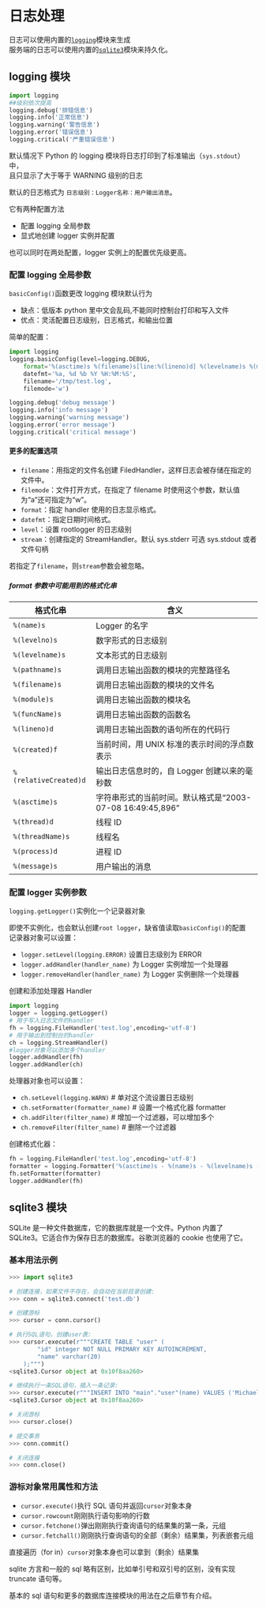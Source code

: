 # 日志处理

日志可以使用内置的[`logging`](https://docs.python.org/zh-cn/3/library/logging.html)模块来生成  
服务端的日志可以使用内置的[`sqlite3`](https://docs.python.org/zh-cn/3/library/sqlite3.html)模块来持久化。

## logging 模块

```python
import logging
##级别依次提高
logging.debug('排错信息')
logging.info('正常信息')
logging.warning('警告信息')
logging.error('错误信息')
logging.critical('严重错误信息')
```

默认情况下 Python 的 logging 模块将日志打印到了标准输出（`sys.stdout`）中，  
且只显示了大于等于 WARNING 级别的日志

默认的日志格式为 `日志级别：Logger名称：用户输出消息`。

它有两种配置方法

- 配置 logging 全局参数
- 显式地创建 logger 实例并配置

也可以同时在两处配置，logger 实例上的配置优先级更高。

### 配置 logging 全局参数

`basicConfig()`函数更改 logging 模块默认行为

- 缺点：低版本 python 里中文会乱码,不能同时控制台打印和写入文件
- 优点：灵活配置日志级别，日志格式，和输出位置

简单的配置：

```python
import logging
logging.basicConfig(level=logging.DEBUG,
    format='%(asctime)s %(filename)s[line:%(lineno)d] %(levelname)s %(message)s',
    datefmt='%a, %d %b %Y %H:%M:%S',
    filename='/tmp/test.log',
    filemode='w')

logging.debug('debug message')
logging.info('info message')
logging.warning('warning message')
logging.error('error message')
logging.critical('critical message')
```

#### 更多的配置选项

- `filename`：用指定的文件名创建 FiledHandler，这样日志会被存储在指定的文件中。
- `filemode`：文件打开方式，在指定了 filename 时使用这个参数，默认值为“a”还可指定为“w”。
- `format`：指定 handler 使用的日志显示格式。
- `datefmt`：指定日期时间格式。
- `level`：设置 rootlogger 的日志级别
- `stream`：创建指定的 StreamHandler。默认 sys.stderr 可选 sys.stdout 或者文件句柄

若指定了`filename`，则`stream`参数会被忽略。

##### format 参数中可能用到的格式化串

| 格式化串              | 含义                                                      |
| --------------------- | --------------------------------------------------------- |
| `%(name)s`            | Logger 的名字                                             |
| `%(levelno)s`         | 数字形式的日志级别                                        |
| `%(levelname)s`       | 文本形式的日志级别                                        |
| `%(pathname)s`        | 调用日志输出函数的模块的完整路径名                        |
| `%(filename)s`        | 调用日志输出函数的模块的文件名                            |
| `%(module)s`          | 调用日志输出函数的模块名                                  |
| `%(funcName)s`        | 调用日志输出函数的函数名                                  |
| `%(lineno)d`          | 调用日志输出函数的语句所在的代码行                        |
| `%(created)f`         | 当前时间，用 UNIX 标准的表示时间的浮点数表示              |
| `%(relativeCreated)d` | 输出日志信息时的，自 Logger 创建以来的毫秒数              |
| `%(asctime)s`         | 字符串形式的当前时间。默认格式是“2003-07-08 16:49:45,896” |
| `%(thread)d`          | 线程 ID                                                   |
| `%(threadName)s`      | 线程名                                                    |
| `%(process)d`         | 进程 ID                                                   |
| `%(message)s`         | 用户输出的消息                                            |

### 配置 logger 实例参数

`logging.getLogger()`实例化一个记录器对象

即使不实例化，也会默认创建`root logger`，缺省值读取`basicConfig()`的配置  
记录器对象可以设置：

- `logger.setLevel(logging.ERROR)` 设置日志级别为 ERROR
- `logger.addHandler(handler_name)` 为 Logger 实例增加一个处理器
- `logger.removeHandler(handler_name)` 为 Logger 实例删除一个处理器

创建和添加处理器 Handler

```python
import logging
logger = logging.getLogger()
# 用于写入日志文件的handler
fh = logging.FileHandler('test.log',encoding='utf-8')
# 用于输出到控制台的handler
ch = logging.StreamHandler()
#logger对象可以添加多个handler
logger.addHandler(fh)
logger.addHandler(ch)
```

处理器对象也可以设置：

- `ch.setLevel(logging.WARN)` # 单对这个流设置日志级别
- `ch.setFormatter(formatter_name)` # 设置一个格式化器 formatter
- `ch.addFilter(filter_name)` # 增加一个过滤器，可以增加多个
- `ch.removeFilter(filter_name)` # 删除一个过滤器

创建格式化器：

```python
fh = logging.FileHandler('test.log',encoding='utf-8')
formatter = logging.Formatter('%(asctime)s - %(name)s - %(levelname)s - %(message)s')
fh.setFormatter(formatter)
logger.addHandler(fh)
```

## sqlite3 模块

SQLite 是一种文件数据库，它的数据库就是一个文件。Python 内置了 SQLite3。它适合作为保存日志的数据库。谷歌浏览器的 cookie 也使用了它。

### 基本用法示例

```python
>>> import sqlite3

# 创建连接，如果文件不存在，会自动在当前目录创建:
>>> conn = sqlite3.connect('test.db')

# 创建游标
>>> cursor = conn.cursor()

# 执行SQL语句，创建user表:
>>> cursor.execute(r"""CREATE TABLE "user" (
        "id" integer NOT NULL PRIMARY KEY AUTOINCREMENT,
        "name" varchar(20)
    );""")
<sqlite3.Cursor object at 0x10f8aa260>

# 继续执行一条SQL语句，插入一条记录:
>>> cursor.execute(r"""INSERT INTO "main"."user"(name) VALUES ('Michael');""")
<sqlite3.Cursor object at 0x10f8aa260>

# 关闭游标
>>> cursor.close()

# 提交事务
>>> conn.commit()

# 关闭连接
>>> conn.close()
```

### 游标对象常用属性和方法

- `cursor.execute()`执行 SQL 语句并返回`cursor`对象本身
- `cursor.rowcount`刚刚执行语句影响的行数
- `cursor.fetchone()`弹出刚刚执行查询语句的结果集的第一条，元组
- `cursor.fetchall()`刚刚执行查询语句的全部（剩余）结果集，列表嵌套元组

直接遍历（for in）`cursor`对象本身也可以拿到（剩余）结果集

sqlite 方言和一般的 sql 略有区别，比如单引号和双引号的区别，没有实现 truncate 语句等。

基本的 sql 语句和更多的数据库连接模块的用法在之后章节有介绍。
